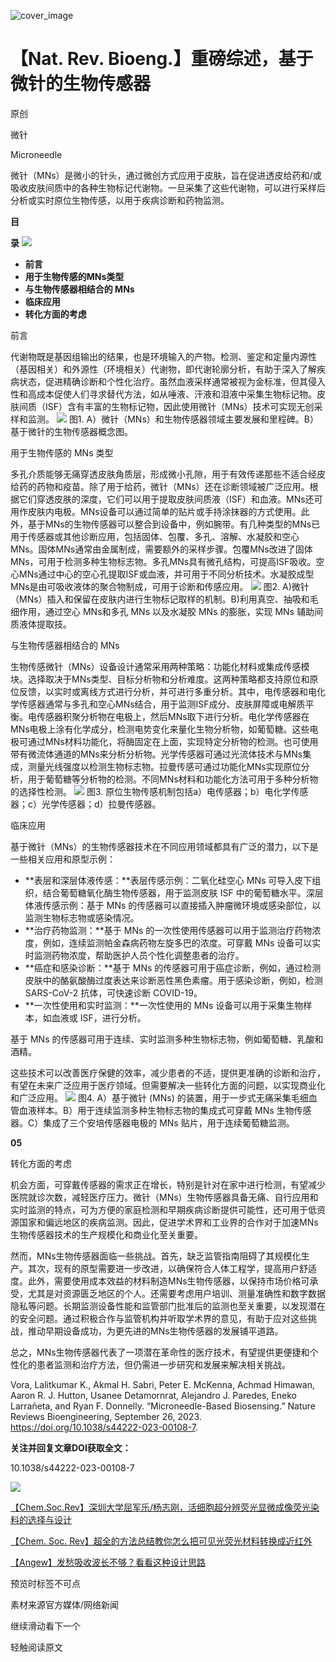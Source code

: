 ﻿![cover_image](https://mmbiz.qpic.cn/mmbiz_jpg/wzBk7nZmzgo4GOJQDfgRic2F4bRJoGSq6v3SYNC9Okl1S0YSgA3aClXgDOo7XqYELDLvGo9Lt01LdHNFkgWPDqg/0?wx_fmt=jpeg) 

#  【Nat. Rev. Bioeng.】重磅综述，基于微针的生物传感器 
 
 原创

微针

Microneedle

微针（MNs）是微小的针头，通过微创方式应用于皮肤，旨在促进透皮给药和/或吸收皮肤间质中的各种生物标记代谢物。一旦采集了这些代谢物，可以进行采样后分析或实时原位生物传感，以用于疾病诊断和药物监测。

**目**

**录**
![](../asset/2023-10-11_c6c1d1c0913894dfd5c2044a247872c2_4.png)
- **前言**
- **用于生物传感的MNs类型**
- **与生物传感器相结合的 MNs**
- **临床应用**
- **转化方面的考虑**



前言

代谢物既是基因组输出的结果，也是环境输入的产物。检测、鉴定和定量内源性（基因相关）和外源性（环境相关）代谢物，即代谢轮廓分析，有助于深入了解疾病状态，促进精确诊断和个性化治疗。虽然血液采样通常被视为金标准，但其侵入性和高成本促使人们寻求替代方法，如从唾液、汗液和泪液中采集生物标记物。皮肤间质（ISF）含有丰富的生物标记物，因此使用微针（MNs）技术可实现无创采样和监测。
![](../asset/2023-10-11_43cc6f667904c0aafd0fa1bc135e8506_5.png)
图1. A）微针（MNs）和生物传感器领域主要发展和里程碑。B）基于微针的生物传感器概念图。



用于生物传感的 MNs 类型

多孔介质能够无痛穿透皮肤角质层，形成微小孔隙，用于有效传递那些不适合经皮给药的药物和疫苗。除了用于给药，微针（MNs）还在诊断领域被广泛应用。根据它们穿透皮肤的深度，它们可以用于提取皮肤间质液（ISF）和血液。MNs还可用作皮肤内电极。MNs设备可以通过简单的贴片或手持涂抹器的方式使用。此外，基于MNs的生物传感器可以整合到设备中，例如腕带。有几种类型的MNs已用于传感器或其他诊断应用，包括固体、包覆、多孔、溶解、水凝胶和空心MNs。固体MNs通常由金属制成，需要额外的采样步骤。包覆MNs改进了固体MNs，可用于检测多种生物标志物。多孔MNs具有微孔结构，可提高ISF吸收。空心MNs通过中心的空心孔提取ISF或血液，并可用于不同分析技术。水凝胶成型MNs是由可吸收液体的聚合物制成，可用于诊断和传感应用。
![](../asset/2023-10-11_27bd3a3c166ca6e2e4ac0c62301a6233_6.png)
图2. A)微针（MNs）插入和保留在皮肤内进行生物标记取样的机制。B)利用真空、抽吸和毛细作用，通过空心 MNs和多孔 MNs 以及水凝胶 MNs 的膨胀，实现 MNs 辅助间质液体提取技。



与生物传感器相结合的 MNs

生物传感微针（MNs）设备设计通常采用两种策略：功能化材料或集成传感模块。选择取决于MNs类型、目标分析物和分析难度。这两种策略都支持原位和原位反馈，以实时或离线方式进行分析，并可进行多重分析。其中，电传感器和电化学传感器通常与多孔和空心MNs结合，用于监测ISF成分、皮肤屏障或电解质平衡。电传感器积聚分析物在电极上，然后MNs取下进行分析。电化学传感器在MNs电极上涂有化学成分，检测电势变化来量化生物分析物，如葡萄糖。这些电极可通过MNs材料功能化，将酶固定在上面，实现特定分析物的检测。也可使用带有微流体通道的MNs来分析分析物。光学传感器可通过光流体技术与MNs集成，测量光线强度以检测生物标志物。拉曼传感可通过功能化MNs实现原位分析，用于葡萄糖等分析物的检测。不同MNs材料和功能化方法可用于多种分析物的选择性检测。
![](../asset/2023-10-11_ff49eb222e4736614dcb6c76a6ca3a7a_7.png)
图3. 原位生物传感机制包括a）电传感器；b）电化学传感器；c）光学传感器；d）拉曼传感器。


临床应用

基于微针（MNs）的生物传感器技术在不同应用领域都具有广泛的潜力，以下是一些相关应用和原型示例：

- **表层和深层体液传感：**表层传感示例：二氧化硅空心 MNs 可导入皮下组织，结合葡萄糖氧化酶生物传感器，用于监测皮肤 ISF 中的葡萄糖水平。深层体液传感示例：基于 MNs 的传感器可以直接插入肿瘤微环境或感染部位，以监测生物标志物或感染情况。
- **治疗药物监测：**基于 MNs 的一次性使用传感器可以用于监测治疗药物浓度，例如，连续监测帕金森病药物左旋多巴的浓度。可穿戴 MNs 设备可以实时监测药物浓度，帮助医护人员个性化调整患者的治疗。
- **癌症和感染诊断：**基于 MNs 的传感器可用于癌症诊断，例如，通过检测皮肤中的酪氨酸酶过度表达来诊断恶性黑色素瘤。用于感染诊断，例如，检测 SARS-CoV-2 抗体，可快速诊断 COVID-19。
- **一次性使用和实时监测：**一次性使用的 MNs 设备可以用于采集生物样本，如血液或 ISF，进行分析。

基于 MNs 的传感器可用于连续、实时监测多种生物标志物，例如葡萄糖、乳酸和酒精。

这些技术可以改善医疗保健的效率，减少患者的不适，提供更准确的诊断和治疗，有望在未来广泛应用于医疗领域。但需要解决一些转化方面的问题，以实现商业化和广泛应用。
![](../asset/2023-10-11_59a1ab26cef47b1a75427cef0810974a_8.png)
图4. A）基于微针 (MNs) 的装置，用于一步式无痛采集毛细血管血液样本。B）用于连续监测多种生物标志物的集成式可穿戴 MNs 生物传感器。C）集成了三个安培传感器电极的 MNs 贴片，用于连续葡萄糖监测。

**05**

转化方面的考虑

机会方面，可穿戴传感器的需求正在增长，特别是针对在家中进行检测，有望减少医院就诊次数，减轻医疗压力。微针（MNs）生物传感器具备无痛、自行应用和实时监测的特点，可为方便的家庭检测和早期疾病诊断提供可能性，还可用于低资源国家和偏远地区的疾病监测。因此，促进学术界和工业界的合作对于加速MNs生物传感器技术的生产规模化和商业化至关重要。

然而，MNs生物传感器面临一些挑战。首先，缺乏监管指南阻碍了其规模化生产。其次，现有的原型需要进一步改进，以确保符合人体工程学，提高用户舒适度。此外，需要使用成本效益的材料制造MNs生物传感器，以保持市场价格可承受，尤其是对资源匮乏地区的个人。还需要考虑用户培训、测量准确性和数字数据隐私等问题。长期监测设备性能和监管部门批准后的监测也至关重要，以发现潜在的安全问题。通过积极合作与监管机构并听取学术界的意见，有助于应对这些挑战，推动早期设备成功，为更先进的MNs生物传感器的发展铺平道路。

总之，MNs生物传感器代表了一项潜在革命性的医疗技术，有望提供更便捷和个性化的患者监测和治疗方法，但仍需进一步研究和发展来解决相关挑战。

Vora, Lalitkumar K., Akmal H. Sabri, Peter E. McKenna, Achmad Himawan, Aaron R. J. Hutton, Usanee Detamornrat, Alejandro J. Paredes, Eneko Larrañeta, and Ryan F. Donnelly. “Microneedle-Based Biosensing.” Nature Reviews Bioengineering, September 26, 2023. https://doi.org/10.1038/s44222-023-00108-7.

**关注并回复文章DOI获取全文：**

10.1038/s44222-023-00108-7

![](../asset/2023-10-11_eb46ebd50de486a852e98de208de520d_9.png)


[【Chem.Soc.Rev】深圳大学屈军乐/杨志刚，活细胞超分辨荧光显微成像荧光染料的选择与设计](http://mp.weixin.qq.com/s?__biz=MzkzOTI1OTMwNg==&amp;mid=2247484305&amp;idx=1&amp;sn=ef18440bf0c9a7eb11cd7710c611dea9&amp;chksm=c2f2e754f5856e4260820abc41d7dd5b45724e9c952c94a0e72e345a1b51c71e6b00fd52c14c&amp;scene=21#wechat_redirect)



[【Chem. Soc. Rev】超全的方法总结教你怎么把可见光荧光材料转换成近红外](http://mp.weixin.qq.com/s?__biz=MzkzOTI1OTMwNg==&amp;mid=2247484264&amp;idx=1&amp;sn=5e856045fbd75648a389d7e7258b58fb&amp;chksm=c2f2e7adf5856ebb91e48cd529d688af4b90dd3e9f8928f171dd883801ec9a8b08b5deb8c333&amp;scene=21#wechat_redirect)



[【Angew】发愁吸收波长不够？看看这种设计思路](http://mp.weixin.qq.com/s?__biz=MzkzOTI1OTMwNg==&amp;mid=2247484091&amp;idx=1&amp;sn=4be856d9ec100c467cb9bf607fb4f0ec&amp;chksm=c2f2e67ef5856f6822e7b085b4d6c2d116f82297e80dd8bf26fff6d0485e5b2ebeaad06ba539&amp;scene=21#wechat_redirect)

预览时标签不可点

素材来源官方媒体/网络新闻

  继续滑动看下一个 

 轻触阅读原文 

   

